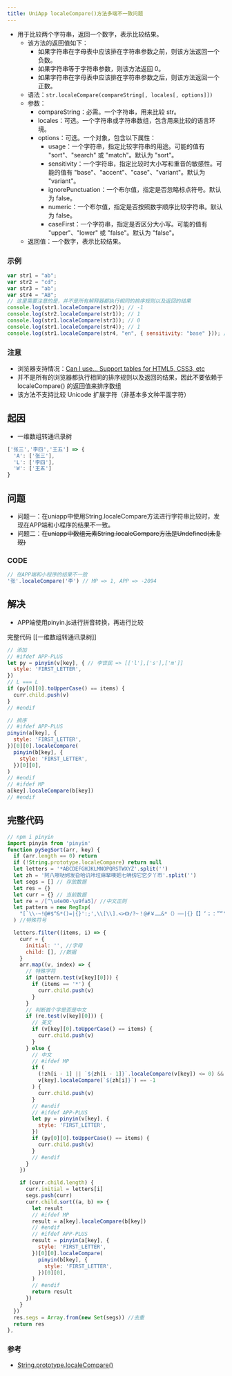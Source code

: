 ```yaml
---
title: UniApp localeCompare()方法多端不一致问题
---
```


- 用于比较两个字符串，返回一个数字，表示比较结果。
  - 该方法的返回值如下：
    - 如果字符串在字母表中应该排在字符串参数之前，则该方法返回一个负数。
    - 如果字符串等于字符串参数，则该方法返回 0。
    - 如果字符串在字母表中应该排在字符串参数之后，则该方法返回一个正数。
  - 语法：`str.localeCompare(compareString[, locales[, options]])`
  - 参数：
    - compareString：必需。一个字符串，用来比较 str。
    - locales：可选。一个字符串或字符串数组，包含用来比较的语言环境。
    - options：可选。一个对象，包含以下属性：
      - usage：一个字符串，指定比较字符串的用途。可能的值有 "sort"、"search" 或 "match"。默认为 "sort"。
      - sensitivity：一个字符串，指定比较时大小写和重音的敏感性。可能的值有 "base"、"accent"、"case"、"variant"。默认为 "variant"。
      - ignorePunctuation：一个布尔值，指定是否忽略标点符号。默认为 false。
      - numeric：一个布尔值，指定是否按照数字顺序比较字符串。默认为 false。
      - caseFirst：一个字符串，指定是否区分大小写。可能的值有 "upper"、"lower" 或 "false"。默认为 "false"。
  - 返回值：一个数字，表示比较结果。

### 示例

```js
var str1 = "ab";
var str2 = "cd";
var str3 = "ab";
var str4 = "AB";
// 这里需要注意的是，并不是所有解释器都执行相同的排序规则以及返回的结果
console.log(str1.localeCompare(str2)); // -1
console.log(str2.localeCompare(str1)); // 1
console.log(str1.localeCompare(str3)); // 0
console.log(str1.localeCompare(str4)); // 1
console.log(str1.localeCompare(str4, "en", { sensitivity: "base" })); // 0
```

### 注意

- 浏览器支持情况：[Can I use... Support tables for HTML5, CSS3, etc](https://caniuse.com/?search=localeCompare)
- 并不是所有的浏览器都执行相同的排序规则以及返回的结果，因此不要依赖于 localeCompare() 的返回值来排序数组
- 该方法不支持比较 Unicode 扩展字符（非基本多文种平面字符）

## 起因

- 一维数组转通讯录树

```js
['张三','李四','王五'] => {
  'A': ['张三'],
  'L': ['李四'],
  'W': ['王五']
}
```

## 问题

- 问题一：在uniapp中使用String.localeCompare方法进行字符串比较时，发现在APP端和小程序的结果不一致。
- 问题二：~~在uniapp中数组元素String.localeCompare方法是Undefined(未复现)~~

### CODE

```js
// 在APP端和小程序的结果不一致
'张'.localeCompare('李') // MP => 1, APP => -2094
```

## 解决

- APP端使用pinyin.js进行拼音转换，再进行比较

完整代码 [[一维数组转通讯录树]]

```js
// 添加
// #ifdef APP-PLUS
let py = pinyin(v[key], { // 李世民 => [['l'],['s'],['m']]
  style: 'FIRST_LETTER',
})
// L === L
if (py[0][0].toUpperCase() == items) {
  curr.child.push(v)
}
// #endif

// 排序
// #ifdef APP-PLUS
pinyin(a[key], {
  style: 'FIRST_LETTER',
})[0][0].localeCompare(
  pinyin(b[key], {
    style: 'FIRST_LETTER',
  })[0][0],
)
// #endif
// #ifdef MP
a[key].localeCompare(b[key])
// #endif
```

## 完整代码

```javascript
// npm i pinyin
import pinyin from 'pinyin'
function pySegSort(arr, key) {
  if (arr.length == 0) return
  if (!String.prototype.localeCompare) return null
  let letters = '*ABCDEFGHJKLMNOPQRSTWXYZ'.split('')
  let zh = '阿八嚓哒妸发旮哈讥咔垃痳拏噢妑七呥扨它穵夕丫帀'.split('')
  let segs = [] // 存放数据
  let res = {}
  let curr = {} // 当前数据
  let re = /[^\u4e00-\u9fa5]/ //中文正则
  let pattern = new RegExp(
    "[`\\-~!@#$^&*()=|{}':;',\\[\\].<>《》/?~！@#￥……&*（）——|{}【】‘；：”“'。，、？12345678990]",
  ) //特殊符号

  letters.filter((items, i) => {
    curr = {
      initial: '', //字母
      child: [], //数据
    }
    arr.map((v, index) => {
      // 特殊字符
      if (pattern.test(v[key][0])) {
        if (items == '*') {
          curr.child.push(v)
        }
      }
      // 判断首个字是否是中文
      if (re.test(v[key][0])) {
        // 英文
        if (v[key][0].toUpperCase() == items) {
          curr.child.push(v)
        }
      } else {
        // 中文
        // #ifdef MP
        if (
          (!zh[i - 1] || `${zh[i - 1]}`.localeCompare(v[key]) <= 0) &&
          v[key].localeCompare(`${zh[i]}`) == -1
        ) {
          curr.child.push(v)
        }
        // #endif
        // #ifdef APP-PLUS
        let py = pinyin(v[key], {
          style: 'FIRST_LETTER',
        })
        if (py[0][0].toUpperCase() == items) {
          curr.child.push(v)
        }
        // #endif
      }
    })

    if (curr.child.length) {
      curr.initial = letters[i]
      segs.push(curr)
      curr.child.sort((a, b) => {
        let result
        // #ifdef MP
        result = a[key].localeCompare(b[key])
        // #endif
        // #ifdef APP-PLUS
        result = pinyin(a[key], {
          style: 'FIRST_LETTER',
        })[0][0].localeCompare(
          pinyin(b[key], {
            style: 'FIRST_LETTER',
          })[0][0],
        )
        // #endif
        return result
      })
    }
  })
  res.segs = Array.from(new Set(segs)) //去重
  return res
},
```

### 参考

- [String.prototype.localeCompare()](https://developer.mozilla.org/zh-CN/docs/Web/JavaScript/Reference/Global_Objects/String/localeCompare)
